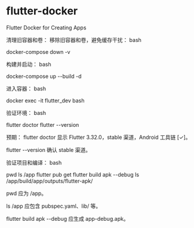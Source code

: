 # flutter-docker
Flutter Docker for Creating Apps


清理旧容器和卷：
移除旧容器和卷，避免缓存干扰：
bash

docker-compose down -v

构建并启动：
bash

docker-compose up --build -d

进入容器：
bash

docker exec -it flutter_dev bash

验证环境：
bash

flutter doctor
flutter --version

预期：
flutter doctor 显示 Flutter 3.32.0，stable 渠道，Android 工具链 [✓]。

flutter --version 确认 stable 渠道。

验证项目和编译：
bash

pwd
ls /app
flutter pub get
flutter build apk --debug
ls /app/build/app/outputs/flutter-apk/

pwd 应为 /app。

ls /app 应包含 pubspec.yaml、lib/ 等。

flutter build apk --debug 应生成 app-debug.apk。


